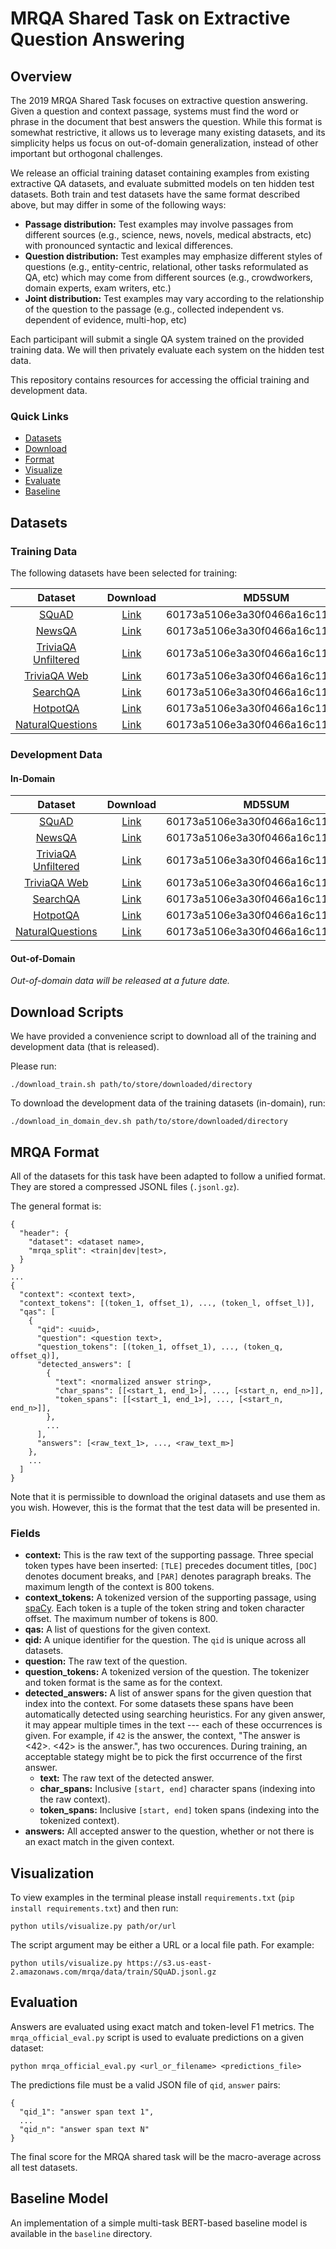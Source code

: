 # MRQA Shared Task on Extractive Question Answering

## Overview

The 2019 MRQA Shared Task focuses on extractive question answering. Given a question and context passage, systems must find the word or phrase in the document that best answers the question. While this format is somewhat restrictive, it allows us to leverage many existing datasets, and its simplicity helps us focus on out-of-domain generalization, instead of other important but orthogonal challenges.

We release an official training dataset containing examples from existing extractive QA datasets, and evaluate submitted models on ten hidden test datasets. Both train and test datasets have the same format described above, but may differ in some of the following ways:

- **Passage distribution:** Test examples may involve passages from different sources (e.g., science, news, novels, medical abstracts, etc) with pronounced syntactic and lexical differences.
- **Question distribution:** Test examples may emphasize different styles of questions (e.g., entity-centric, relational, other tasks reformulated as QA, etc) which may come from different sources (e.g., crowdworkers, domain experts, exam writers, etc.)
- **Joint distribution:** Test examples may vary according to the relationship of the question to the passage (e.g., collected independent vs. dependent of evidence, multi-hop, etc)

Each participant will submit a single QA system trained on the provided training data. We will then privately evaluate each system on the hidden test data.

This repository contains resources for accessing the official training and development data.

### Quick Links

- [Datasets](#datasets)
- [Download](#download-scripts)
- [Format](#dataset-format)
- [Visualize](#visualization)
- [Evaluate](#evaluation)
- [Baseline](#baseline-model)

## Datasets
### Training Data

The following datasets have been selected for training:

| Dataset | Download | MD5SUM | Examples |
| :-----: | :-------:| :----: | :------: |
| [SQuAD](https://arxiv.org/abs/1606.05250) | [Link](https://s3.us-east-2.amazonaws.com/mrqa/data/train/SQuAD.jsonl.gz) | 60173a5106e3a30f0466a16c1170d001 | 86,588 |
| [NewsQA](https://arxiv.org/abs/1611.09830) | [Link](https://s3.us-east-2.amazonaws.com/mrqa/data/train/NewsQA.jsonl.gz) | 60173a5106e3a30f0466a16c1170d001 | 86,588 |
| [TriviaQA Unfiltered](https://arxiv.org/abs/1705.03551) | [Link](https://s3.us-east-2.amazonaws.com/mrqa/data/train/TriviaQA-unfilt.jsonl.gz) | 60173a5106e3a30f0466a16c1170d001 | 86,588 |
| [TriviaQA Web](https://arxiv.org/abs/1705.03551) | [Link](https://s3.us-east-2.amazonaws.com/mrqa/data/train/TriviaQA-web.jsonl.gz) | 60173a5106e3a30f0466a16c1170d001 | 86,588 |
| [SearchQA](https://arxiv.org/abs/1704.05179) | [Link](https://s3.us-east-2.amazonaws.com/mrqa/data/train/SearchQA.jsonl.gz) | 60173a5106e3a30f0466a16c1170d001 | 86,588 |
| [HotpotQA](https://arxiv.org/abs/1809.09600) | [Link](https://s3.us-east-2.amazonaws.com/mrqa/data/train/HotpotQA.jsonl.gz) | 60173a5106e3a30f0466a16c1170d001 | 86,588 |
| [NaturalQuestions](https://ai.google/research/pubs/pub47761) | [Link](https://s3.us-east-2.amazonaws.com/mrqa/data/train/NaturalQuestionsShort.jsonl.gz) | 60173a5106e3a30f0466a16c1170d001 | 86,588 |

### Development Data

#### In-Domain

| Dataset | Download | MD5SUM | Examples |
| :-----: | :-------:| :----: | :------: |
| [SQuAD](https://arxiv.org/abs/1606.05250) | [Link](https://s3.us-east-2.amazonaws.com/mrqa/data/dev/SQuAD.jsonl.gz) | 60173a5106e3a30f0466a16c1170d001 | 86,588 |
| [NewsQA](https://arxiv.org/abs/1611.09830) | [Link](https://s3.us-east-2.amazonaws.com/mrqa/data/dev/NewsQA.jsonl.gz) | 60173a5106e3a30f0466a16c1170d001 | 86,588 |
| [TriviaQA Unfiltered](https://arxiv.org/abs/1705.03551) | [Link](https://s3.us-east-2.amazonaws.com/mrqa/data/dev/TriviaQA-unfilt.jsonl.gz) | 60173a5106e3a30f0466a16c1170d001 | 86,588 |
| [TriviaQA Web](https://arxiv.org/abs/1705.03551) | [Link](https://s3.us-east-2.amazonaws.com/mrqa/data/dev/TriviaQA-web.jsonl.gz) | 60173a5106e3a30f0466a16c1170d001 | 86,588 |
| [SearchQA](https://arxiv.org/abs/1704.05179) | [Link](https://s3.us-east-2.amazonaws.com/mrqa/data/dev/SearchQA.jsonl.gz) | 60173a5106e3a30f0466a16c1170d001 | 86,588 |
| [HotpotQA](https://arxiv.org/abs/1809.09600) | [Link](https://s3.us-east-2.amazonaws.com/mrqa/data/dev/HotpotQA.jsonl.gz) | 60173a5106e3a30f0466a16c1170d001 | 86,588 |
| [NaturalQuestions](https://ai.google/research/pubs/pub47761) | [Link](https://s3.us-east-2.amazonaws.com/mrqa/data/dev/NaturalQuestionsShort.jsonl.gz) | 60173a5106e3a30f0466a16c1170d001 | 86,588 |

#### Out-of-Domain

*Out-of-domain data will be released at a future date.*

## Download Scripts

We have provided a convenience script to download all of the training and development data (that is released).

Please run:
```
./download_train.sh path/to/store/downloaded/directory
```

To download the development data of the training datasets (in-domain), run:
```
./download_in_domain_dev.sh path/to/store/downloaded/directory
```

## MRQA Format

All of the datasets for this task have been adapted to follow a unified format. They are stored a compressed JSONL files (`.jsonl.gz`).

The general format is:

```
{
  "header": {
    "dataset": <dataset name>,
    "mrqa_split": <train|dev|test>,
  }
}
...
{
  "context": <context text>,
  "context_tokens": [(token_1, offset_1), ..., (token_l, offset_l)],
  "qas": [
    {
      "qid": <uuid>,
      "question": <question text>,
      "question_tokens": [(token_1, offset_1), ..., (token_q, offset_q)],
      "detected_answers": [
        {
          "text": <normalized answer string>,
          "char_spans": [[<start_1, end_1>], ..., [<start_n, end_n>]],
          "token_spans": [[<start_1, end_1>], ..., [<start_n, end_n>]],
        },
        ...
      ],
      "answers": [<raw_text_1>, ..., <raw_text_m>]
    },
    ...
  ]
}
```

Note that it is permissible to download the original datasets and use them as you wish. However, this is the format that the test data will be presented in.

### Fields

- **context:** This is the raw text of the supporting passage. Three special token types have been inserted: `[TLE]` precedes document titles, `[DOC]` denotes document breaks, and `[PAR]` denotes paragraph breaks. The maximum length of the context is 800 tokens.
- **context_tokens:** A tokenized version of the supporting passage, using [spaCy](spacy.io). Each token is a tuple of the token string and token character offset. The maximum number of tokens is 800.
- **qas:** A list of questions for the given context.
- **qid:** A unique identifier for the question. The `qid` is unique across all datasets.
- **question:** The raw text of the question.
- **question_tokens:** A tokenized version of the question. The tokenizer and token format is the same as for the context.
- **detected_answers:** A list of answer spans for the given question that index into the context. For some datasets these spans have been automatically detected using searching heuristics. For any given answer, it may appear multiple times in the text --- each of these occurrences is given. For example, if `42` is the answer, the context, "The answer is <42>. <42> is the answer.", has two occurences. During training, an acceptable stategy might be to pick the first occurrence of the first answer.
  - **text:** The raw text of the detected answer.
  - **char_spans:** Inclusive `[start, end]` character spans (indexing into the raw context).
  - **token_spans:** Inclusive `[start, end]` token spans (indexing into the tokenized context).
- **answers:** All accepted answer to the question, whether or not there is an exact match in the given context.


## Visualization

To view examples in the terminal please install `requirements.txt` (`pip install requirements.txt`) and then run:
```
python utils/visualize.py path/or/url
```

The script argument may be either a URL or a local file path. For example:

```
python utils/visualize.py https://s3.us-east-2.amazonaws.com/mrqa/data/train/SQuAD.jsonl.gz
```

## Evaluation

Answers are evaluated using exact match and token-level F1 metrics. The `mrqa_official_eval.py` script is used to evaluate predictions on a given dataset:

```
python mrqa_official_eval.py <url_or_filename> <predictions_file>
```

The predictions file must be a valid JSON file of `qid`, `answer` pairs:

```
{
  "qid_1": "answer span text 1",
  ...
  "qid_n": "answer span text N"
}
```

The final score for the MRQA shared task will be the macro-average across all test datasets.

## Baseline Model

An implementation of a simple multi-task BERT-based baseline model is available in the `baseline` directory. 
